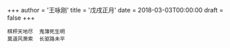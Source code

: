+++
author = '王咏刚'
title = '戊戌正月'
date = 2018-03-03T00:00:00
draft = false
+++

<div class="poem">

```
棋枰天地尽  鬼簿死生明
莫道风萧索  长驱路未平
```

</div>
